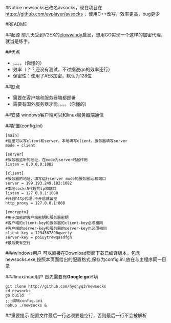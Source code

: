 #Notice
newsocks已改名avsocks，现在项目在 https://github.com/avplayer/avsocks ，使用C++改写，效率更高，bug更少

#README

##起源
前几天受到V2EX的[clowwindy](http://www.v2ex.com/t/32777)启发，想用GO实现一个这样的加密代理，就当是练手。

##优点
- 。。。。（你懂的）
- 效率（？？还没有测试，不过据说go的效率还行）
- 保密性：使用了AES加密，默认为128位

##缺点
- 需要在客户端和服务器端都部署
- 需要有国外服务器才能。。。。（你懂的）

##安装
windows客户端可以和linux服务器端通信

##配置(config.ini)

	[main]
	#这里可以写client和server，本地填写client，服务器填写server
	mode = client 
	
	[server]
	#服务器监听的地址，在mode为server时起作用
	listen = 0.0.0.0:1082
	
	[client]
	#服务器的地址，填写运行server mode的服务器ip和端口
	server = 199.193.249.182:1082
	#本地socks5代理的ip和端口
	listen = 127.0.0.1:1080
	#开启http代理,不开启就留空
	http_proxy = 127.0.0.1:808
	
	[encrypto]
	#用于加密的客户端密钥和服务器密钥
	#客户端的client-key和服务器的client-key必须相同
	#客户端的server-key和服务器的server-key也必须相同
	client-key = 1234567890qwerty 
	server-key = poiuytrewqasdfgh
	#最后要有空行
	

###windows用户
可以直接在Download页面下载已编译版本，包含newsocks.exe,按照本页面给出的配置格式,保存为config.ini,放在与主程序同一目录


###linux/mac用户
首先需要有**Google go**环境

	git clone http://github.com/hyqhyq3/newsocks
	cd newsocks  
	go build
	;;;编辑config.ini
	nohup ./newsocks &	

##重要提示
配置文件最后一行必须要是空行，否则最后一行不会被解析
